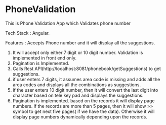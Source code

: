 # PhoneValidation

This is Phone Validation App which Validates phone number

Tech Stack : Angular.

Features : Accepts Phone number and it will display all the suggestions.

1.  It will accept only either 7 digit or 10 digit number. Validation is implemented in front end only.
2.  Pagination is Implemented.
3.  Calls Rest API(http://localhost:8081/phonebook/getSuggestions) to get suggestions.
4.  if user enters 7 digits, it assumes area code is missing and adds all the area codes and displays all the combinations as suggestions.
5.  if the user enters 10 digit number, then it will convert the last digit into character based on tele key pad and displays the suggestions.
6.  Pagination is implemented. based on the records it will display page numbers.
    if the records are more than 5 pages, then it will show >> symbol to get next five pages( if we have the data). Otherwise     it will display page numbers dynamically depending upon the records.

